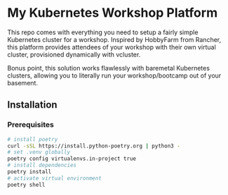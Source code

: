 
# My Kubernetes Workshop Platform

This repo comes with everything you need to setup a fairly simple Kubernetes cluster for a workshop. Inspired by HobbyFarm from Rancher, this platform provides attendees of your workshop with their own virtual cluster, provisioned dynamically with vcluster.

Bonus point, this solution works flawlessly with baremetal Kubernetes clusters, allowing you to literally run your workshop/bootcamp out of your basement.


## Installation

### Prerequisites
```sh
# install poetry
curl -sSL https://install.python-poetry.org | python3 -
# set .venv globally
poetry config virtualenvs.in-project true
# install dependencies
poetry install
# activate virtual environment
poetry shell
```
